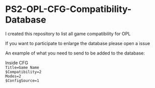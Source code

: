 # PS2-OPL-CFG-Compatibility-Database


I created this repository to list all game compatibility for OPL

If you want to participate to enlarge the database please open a issue


An example of what you need to send to be added to the database:

Inside CFG                       
`Title=Game Name`                     
`$Compatibility=2`               
`Modes=2`                          
`$ConfigSource=1`                      


